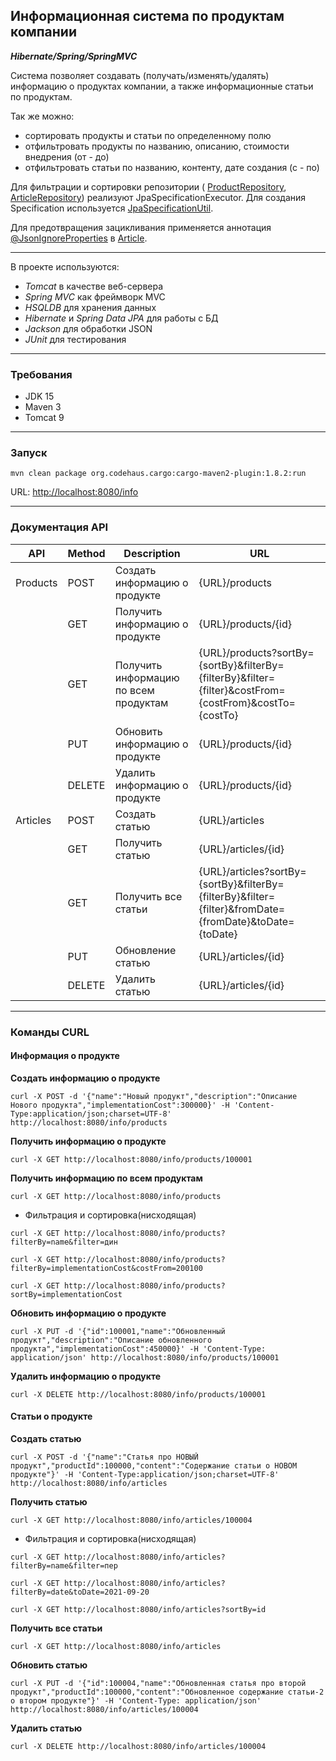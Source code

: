Информационная система по продуктам компании
--------------------------------------------

_**Hibernate/Spring/SpringMVC**_

Система позволяет создавать (получать/изменять/удалять) информацию о продуктах компании, а также
информационные статьи по продуктам.

Так же можно:
- сортировать продукты и статьи по определенному полю
- отфильтровать продукты по названию, описанию, стоимости внедрения (от - до)
- отфильтровать статьи по названию, контенту, дате создания (с - по)

Для фильтрации и сортировки репозитории (
[ProductRepository](src/main/java/org/company/products/info/repository/ProductRepository.java), 
[ArticleRepository](src/main/java/org/company/products/info/repository/ArticleRepository.java)) 
реализуют JpaSpecificationExecutor. Для создания Specification используется 
[JpaSpecificationUtil](src/main/java/org/company/products/info/util/JpaSpecificationUtil.java).

Для предотвращения зацикливания применяется аннотация [@JsonIgnoreProperties](https://stackoverflow.com/a/39573255) в 
[Article](src/main/java/org/company/products/info/model/Article.java).

---

В проекте используются:

- _Tomcat_ в качестве веб-сервера
- _Spring MVC_ как фреймворк MVC
- _HSQLDB_ для хранения данных
- _Hibernate_ и _Spring Data JPA_ для работы с БД
- _Jackson_ для обработки JSON
- _JUnit_ для тестирования

---

### Требования

- JDK 15
- Maven 3
- Tomcat 9

---

### Запуск
```
mvn clean package org.codehaus.cargo:cargo-maven2-plugin:1.8.2:run
```

URL: [http://localhost:8080/info](http://localhost:8080/info)

---

### Документация API

| API        | Method | Description                             | URL                                                                                                   |
|------------|--------|-----------------------------------------|-------------------------------------------------------------------------------------------------------|
| Products   | POST   | Создать информацию о продукте           | {URL}/products                                                                                        |
|            | GET    | Получить информацию о продукте          | {URL}/products/{id}                                                                                   |
|            | GET    | Получить информацию по всем продуктам   | {URL}/products?sortBy={sortBy}&filterBy={filterBy}&filter={filter}&costFrom={costFrom}&costTo={costTo}|
|            | PUT    | Обновить информацию о продукте          | {URL}/products/{id}                                                                                   |
|            | DELETE | Удалить информацию о продукте           | {URL}/products/{id}                                                                                   |
| Articles   | POST   | Создать статью                          | {URL}/articles                                                                                        |
|            | GET    | Получить статью                         | {URL}/articles/{id}                                                                                   |
|            | GET    | Получить все статьи                     | {URL}/articles?sortBy={sortBy}&filterBy={filterBy}&filter={filter}&fromDate={fromDate}&toDate={toDate}|
|            | PUT    | Обновление статью                       | {URL}/articles/{id}                                                                                   |
|            | DELETE | Удалить статью                          | {URL}/articles/{id}                                                                                   |

---

### Команды CURL

#### Информация о продукте

**Создать информацию о продукте**
```shell
curl -X POST -d '{"name":"Новый продукт","description":"Описание Нового продукта","implementationCost":300000}' -H 'Content-Type:application/json;charset=UTF-8' http://localhost:8080/info/products
```
**Получить информацию о продукте**
```shell
curl -X GET http://localhost:8080/info/products/100001
```
**Получить информацию по всем продуктам**
```shell
curl -X GET http://localhost:8080/info/products
```
 - Фильтрация и сортировка(нисходящая)
```shell
curl -X GET http://localhost:8080/info/products?filterBy=name&filter=дин
```
```shell
curl -X GET http://localhost:8080/info/products?filterBy=implementationCost&costFrom=200100
```
```shell
curl -X GET http://localhost:8080/info/products?sortBy=implementationCost
```
**Обновить информацию о продукте**
```shell
curl -X PUT -d '{"id":100001,"name":"Обновленный продукт","description":"Описание обновленного продукта","implementationCost":450000}' -H 'Content-Type: application/json' http://localhost:8080/info/products/100001
```
**Удалить информацию о продукте**
```shell
curl -X DELETE http://localhost:8080/info/products/100001
```

#### Статьи о продукте

**Создать статью**
```shell
curl -X POST -d '{"name":"Статья про НОВЫЙ продукт","productId":100000,"content":"Содержание статьи о НОВОМ продукте"}' -H 'Content-Type:application/json;charset=UTF-8' http://localhost:8080/info/articles
```
**Получить статью**
```shell
curl -X GET http://localhost:8080/info/articles/100004
```
 - Фильтрация и сортировка(нисходящая)
```shell
curl -X GET http://localhost:8080/info/articles?filterBy=name&filter=пер
```
```shell
curl -X GET http://localhost:8080/info/articles?filterBy=date&toDate=2021-09-20
```
```shell
curl -X GET http://localhost:8080/info/articles?sortBy=id
```
**Получить все статьи**
```shell
curl -X GET http://localhost:8080/info/articles
```
**Обновить статью**
```shell
curl -X PUT -d '{"id":100004,"name":"Обновленная статья про второй продукт","productId":100000,"content":"Обновленное содержание статьи-2 о втором продукте"}' -H 'Content-Type: application/json' http://localhost:8080/info/articles/100004
```
**Удалить статью**
```shell
curl -X DELETE http://localhost:8080/info/articles/100004
```